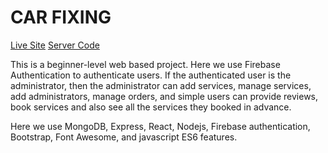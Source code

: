 # CAR FIXING

[Live Site](https://car-fixing-54441.web.app/)
[Server Code](https://github.com/niambaust17/Car-Fixing-Server.git)

This is a beginner-level web based project. Here we use Firebase Authentication to authenticate users. If the authenticated user is the administrator, then the administrator can add services, manage services, add administrators, manage orders, and simple users can provide reviews, book services and also see all the services they booked in advance.

Here we use MongoDB, Express, React, Nodejs, Firebase authentication, Bootstrap, Font Awesome, and javascript ES6 features.
